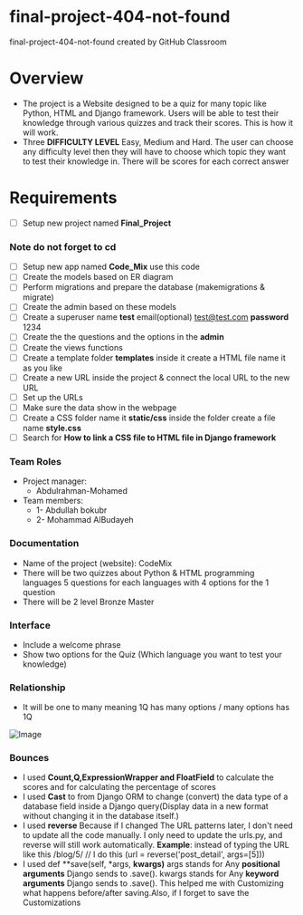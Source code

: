 # final-project-404-not-found
final-project-404-not-found created by GitHub Classroom
# Overview
 - The project is a Website designed to be a quiz for many topic like Python, HTML and Django framework. Users will be able to test their knowledge through various quizzes and track their scores. This is how it will work.
 - Three **DIFFICULTY LEVEL** Easy, Medium and Hard. The user can choose any difficulty level then they will have to choose which topic they want to test their knowledge in. There will be scores for each correct answer
# Requirements 
 - [ ] Setup new project named **Final_Project**
 ### Note do not forget to cd 
 - [ ] Setup new app named **Code_Mix** use this code
 - [ ] Create the models based on ER diagram 
 - [ ] Perform migrations and prepare the database (makemigrations & migrate)
 - [ ] Create the admin based on these models
 - [ ] Create a superuser name **test** email(optional) test@test.com **password** 1234
 - [ ] Create the the questions and the options in the **admin**
 - [ ] Create the views functions
 - [ ] Create a template folder **templates** inside it create a HTML file name it as you like
 - [ ] Create a new URL inside the project & connect the local URL to the new URL
 - [ ] Set up the URLs 
 - [ ] Make sure the data show in the webpage
 - [ ] Create a CSS folder name it **static/css** inside the folder create a file name **style.css**
 - [ ] Search for **How to link a CSS file to HTML file in Django framework**
### Team Roles
 - Project manager: 
    - Abdulrahman-Mohamed
 - Team members: 
    - 1- Abdullah bokubr
    - 2- Mohammad AlBudayeh
### Documentation
 - Name of the project (website): CodeMix
 - There will be two quizzes about Python & HTML programming languages 5 questions for each languages with 4 options for the 1 question
 - There will be 2 level Bronze Master 
 ### Interface
  - Include a welcome phrase
  - Show two options for the Quiz (Which language you want to test your knowledge)
 ### Relationship  
  - It will be one to many meaning 1Q has many options / many options has 1Q 

  ![Image](https://github.com/user-attachments/assets/eb7f647d-3a0b-483e-92f9-1b750c05ab16)
### Bounces
  - I used **Count,Q,ExpressionWrapper and FloatField** to calculate the scores and for calculating the percentage of scores
  - I used **Cast** to from Django ORM to change (convert) the data type of a database field inside a Django query(Display data in a new format without changing it in the database itself.)
  - I used **reverse** Because if I changed The URL patterns later, I don't need to update all the code manually. I only need to update the urls.py, and reverse will still work automatically. 
  **Example**:  instead of typing the URL like this /blog/5/ // I do this (url = reverse('post_detail', args=[5]))
  - I used def **save(self, *args, **kwargs)** 
  args stands for Any **positional arguments** Django sends to .save().
  kwargs stands for Any **keyword arguments** Django sends to .save().
  This helped me with Customizing what happens before/after saving.Also, if I forget to save the Customizations